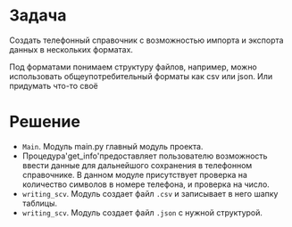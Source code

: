 # Задача
Создать телефонный справочник с возможностью импорта и экспорта данных в нескольких форматах. 

Под форматами понимаем структуру файлов, например, можно использовать общеупотребительный форматы как csv или json. Или придумать что-то своё

# Решение

* `Main`. Модуль main.py главный модуль проекта.
* Процедура'get_info'предоставляет пользователю возможность ввести данные для дальнейшого сохранения в телефонном справочнике. 
   В данном модуле присутствует проверка на количество символов в номере телефона, и проверка на число.
* `writing_scv`. Модуль создает файл `.csv` и записывает в него шапку таблицы.
* `writing_scv`. Модуль создает файл `.json` с нужной структурой.
